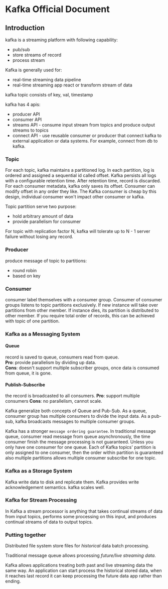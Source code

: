 # Kafka Official Document

## Introduction

kafka is a streaming platform with following capability:

- pub/sub
- store streams of record
- process stream

Kafka is generally used for:

- real-time streaming data pipeline
- real-time streaming app react or transform stream of data

kafka topic consists of key, val, timestamp

kafka has 4 apis:

- producer API
- consumer API
- streams API - consume input stream from topics and produce output streams to topics
- connect API - use reusable consumer or producer that connect kafka to external application or data systems. For example, connect from db to kafka.

### Topic

For each topic, kafka maintains a partitioned log. In each partition, log is ordered and assigned a sequential id called offset. Kafka persists all logs with a configurable retention time. After retention time, record is discarded. For each consumer metadata, kafka only saves its offset. Consumer can modify offset in any order they like. The Kafka consumer is cheap by this design, individual consumer won't impact other consumer or kafka.

Topic partition serve two purpose:

- hold arbitrary amount of data
- provide parallelism for consumer

For topic with replication factor N, kafka will tolerate up to N - 1 server failure without losing any record.

### Producer

produce message of topic to partitions:

- round robin
- based on key

### Consumer

consumer label themselves with a consumer group. Consumer of consumer groups listens to topic partitions exclusively. If new instance will take over partitions from other member. If instance dies, its partition is distributed to other member. If you require total order of records, this can be achieved with topic of one partition.

### Kafka as a Messaging System

#### Queue

record is saved to queue, consumers read from queue.  
**Pro**: provide parallelism by dividing up data.  
**Cons**: doesn't support multiple subscriber groups, once data is consumed from queue, it is gone.

#### Publish-Subscribe

the record is broadcasted to all consumers.
**Pro**: support multiple consumers
**Cons**: no parallelism, cannot scale.

Kafka generalize both concepts of Queue and Pub-Sub. As a queue, consumer group has multiple consumers to divide the input data. As a pub-sub, kafka broadcasts messages to multiple consumer groups.

Kafka has a stronger `message ordering guarantee`. In traditional message queue, consumer read message from queue asynchronously, the time consumer finish the message processing is not guaranteed. Unless you only have one consumer for one queue. Each of Kafka topics' partition is only assigned to one consumer, then the order within partition is guaranteed also multiple partitions allows multiple consumer subscribe for one topic.

### Kafka as a Storage System

Kafka write data to disk and replicate them. Kafka provides write acknowledgement semantics. kafka scales well.

### Kafka for Stream Processing

In Kafka a stream processor is anything that takes continual streams of data from input topics, performs some processing on this input, and produces continual streams of data to output topics.

### Putting together

Distributed file system store files for _historical_ data batch processing.

Traditional message queue allows processing _future/live streaming data_.

Kafka allows applications treating both past and live streaming data the same way. An application can start process the historical stored data, when it reaches last record it can keep processing the future data app rather than ending.
